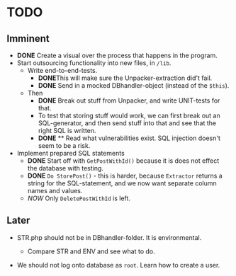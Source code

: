 # TODO

## Imminent
- **DONE** Create a visual over the process that happens in the program. 
- Start outsourcing functionality into new files, in `/lib`. 
  - Write end-to-end-tests.
    - **DONE**This will make sure the Unpacker-extraction did't fail. 
    - **DONE** Send in a mocked DBhandler-object (instead of the `$this`).
  - Then
    - **DONE** Break out stuff from Unpacker, and write UNIT-tests for that.  
    - To test that storing stuff would work, we can first break out an SQL-generator, and then send stuff into that and see that the right SQL is written. 
    - **DONE** ** Read what vulnerabilities exist. SQL injection doesn't seem to be a risk. 
- Implement prepared SQL statements
  - **DONE** Start off with `GetPostWithId()` because it is does not effect the database with testing.
  - **DONE** `Do StorePost()` - this is harder, because `Extractor` returns a string for the SQL-statement, and we now want separate column names and values. 
  - *NOW* Only `DeletePostWithId` is left.
  

## Later
- STR.php should not be in DBhandler-folder. It is environmental. 
  - Compare STR and ENV and see what to do. 

- We should not log onto database as `root`. Learn how to create a user. 
